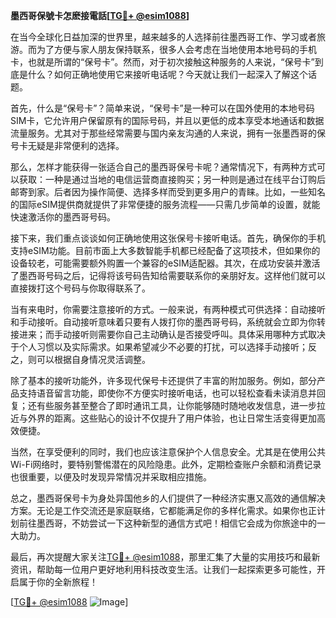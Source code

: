 **墨西哥保號卡怎麽接電話[[TG💪+ @esim1088](https://t.me/s/esim1088)]**

在当今全球化日益加深的世界里，越来越多的人选择前往墨西哥工作、学习或者旅游。而为了方便与家人朋友保持联系，很多人会考虑在当地使用本地号码的手机卡，也就是所谓的“保号卡”。然而，对于初次接触这种服务的人来说，“保号卡”到底是什么？如何正确地使用它来接听电话呢？今天就让我们一起深入了解这个话题。

首先，什么是“保号卡”？简单来说，“保号卡”是一种可以在国外使用的本地号码SIM卡，它允许用户保留原有的国际号码，并且以更低的成本享受本地通话和数据流量服务。尤其对于那些经常需要与国内亲友沟通的人来说，拥有一张墨西哥的保号卡无疑是非常便利的选择。

那么，怎样才能获得一张适合自己的墨西哥保号卡呢？通常情况下，有两种方式可以获取：一种是通过当地的电信运营商直接购买；另一种则是通过在线平台订购后邮寄到家。后者因为操作简便、选择多样而受到更多用户的青睐。比如，一些知名的国际eSIM提供商就提供了非常便捷的服务流程——只需几步简单的设置，就能快速激活你的墨西哥号码。

接下来，我们重点谈谈如何正确地使用这张保号卡接听电话。首先，确保你的手机支持eSIM功能。目前市面上大多数智能手机都已经配备了这项技术，但如果你的设备较老，可能需要额外购置一个兼容的eSIM适配器。其次，在成功安装并激活了墨西哥号码之后，记得将该号码告知给需要联系你的亲朋好友。这样他们就可以直接拨打这个号码与你取得联系了。

当有来电时，你需要注意接听的方式。一般来说，有两种模式可供选择：自动接听和手动接听。自动接听意味着只要有人拨打你的墨西哥号码，系统就会立即为你转接进来；而手动接听则需要你自己主动确认是否接受呼叫。具体采用哪种方式取决于个人习惯以及实际需求。如果希望减少不必要的打扰，可以选择手动接听；反之，则可以根据自身情况灵活调整。

除了基本的接听功能外，许多现代保号卡还提供了丰富的附加服务。例如，部分产品支持语音留言功能，即使你不方便实时接听电话，也可以轻松查看未读消息并回复；还有些服务甚至整合了即时通讯工具，让你能够随时随地收发信息，进一步拉近与外界的距离。这些贴心的设计不仅提升了用户体验，也让日常生活变得更加高效便捷。

当然，在享受便利的同时，我们也应该注意保护个人信息安全。尤其是在使用公共Wi-Fi网络时，要特别警惕潜在的风险隐患。此外，定期检查账户余额和消费记录也很重要，以便及时发现异常情况并采取相应措施。

总之，墨西哥保号卡为身处异国他乡的人们提供了一种经济实惠又高效的通信解决方案。无论是工作交流还是家庭联络，它都能满足你的多样化需求。如果你也正计划前往墨西哥，不妨尝试一下这种新型的通信方式吧！相信它会成为你旅途中的一大助力。

最后，再次提醒大家关注[TG💪+ @esim1088](https://t.me/s/esim1088)，那里汇集了大量的实用技巧和最新资讯，帮助每一位用户更好地利用科技改变生活。让我们一起探索更多可能性，开启属于你的全新旅程！

[[TG💪+ @esim1088](https://t.me/s/esim1088) ![Image](https://i.postimg.cc/4NQfJmqS/Snipaste-2025-05-13-00-14-12.png)]
